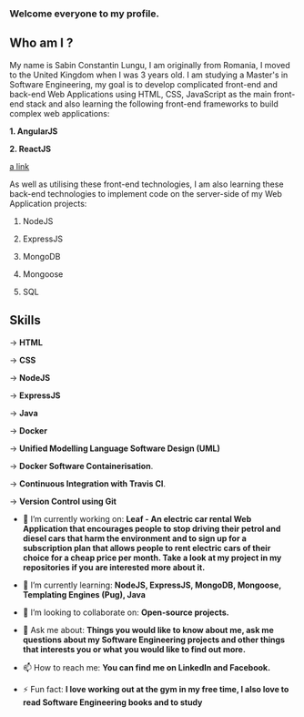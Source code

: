 ### Welcome everyone to my profile.

## Who am I ? ##

My name is Sabin Constantin Lungu, I am originally from Romania, I moved to the United Kingdom when I was 3 years old. I am studying a Master's in Software Engineering, my goal is to develop complicated front-end and back-end Web Applications using HTML, CSS, JavaScript as the main front-end stack and also learning the following front-end frameworks to build complex web applications:

**1. AngularJS**

**2. ReactJS**

[a link](https://github.com/user/repo/blob/branch/other_file.md)

As well as utilising these front-end technologies, I am also learning these back-end technologies to implement code on the server-side of my Web Application projects:

1. NodeJS

2. ExpressJS

3. MongoDB

4. Mongoose

5. SQL

## Skills ##

-> **HTML**

-> **CSS**

-> **NodeJS**

-> **ExpressJS**

-> **Java**

-> **Docker**

-> **Unified Modelling Language Software Design (UML)**

-> **Docker Software Containerisation**.

-> **Continuous Integration with Travis CI**.

-> **Version Control using Git**


- 🔭 I’m currently working on: **Leaf - An electric car rental Web Application that encourages people to stop driving their petrol and diesel cars that harm the environment and to sign up for a subscription plan that allows people to rent electric cars of their choice for a cheap price per month. Take a look at my project in my repositories if you are interested more about it.**


- 🌱 I’m currently learning: **NodeJS, ExpressJS, MongoDB, Mongoose, Templating Engines (Pug), Java**
- 👯 I’m looking to collaborate on: **Open-source projects.**
- 💬 Ask me about: **Things you would like to know about me, ask me questions about my Software Engineering projects and other things that interests you or what you would like to find out more.**
- 📫 How to reach me: **You can find me on LinkedIn and Facebook.**
- ⚡ Fun fact: **I love working out at the gym in my free time, I also love to read Software Engineering books and to study**
